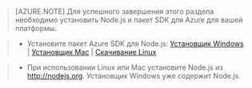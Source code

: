 ﻿> [AZURE.NOTE]
> Для успешного завершения этого раздела необходимо установить Node.js и пакет SDK для Azure для вашей платформы.

>* Установите пакет Azure SDK для Node.js: <a href="http://go.microsoft.com/fwlink/?LinkId=254279">Установщик Windows</a> | <a href="http://go.microsoft.com/fwlink/?LinkId=253471">Установщик Mac</a> | <a href="http://go.microsoft.com/fwlink/?LinkId=253472">Скачивание Linux</a></li>

>* При использовании Linux или Mac установите Node.js из <a href="http://nodejs.org">http://nodejs.org</a>. Установщик Windows уже содержит Node.js.


<!--HONumber=42-->
